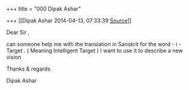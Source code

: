 +++
title = "000 Dipak Ashar"

+++
[[Dipak Ashar	2014-04-13, 07:33:39 [Source](https://groups.google.com/g/samskrita/c/IqPmo2szjI0)]]



Dear Sir ,  
  

can someone help me with the translation in Sanskrit for the word - i - Target . ( Meaning Intelligent Target ) I want to use it to describe a new vision  
  

Thanks & regards  
  
Dipak Ashar  

